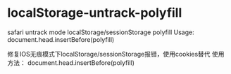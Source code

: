 # localStorage-untrack-polyfill
safari untrack mode localStorage/sessionStorage polyfill
Usage:
document.head.insertBefore(polyfill)

修复IOS无痕模式下localStorage/sessionStorage报错，使用cookies替代
使用方法：
document.head.insertBefore(polyfill)